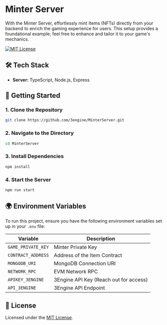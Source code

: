 # Minter Server

With the Minter Server, effortlessly mint Items (NFTs) directly from your backend to enrich the gaming experience for users. This setup provides a foundational example; feel free to enhance and tailor it to your game's mechanics.

[![MIT License](https://img.shields.io/badge/License-MIT-green.svg)](https://choosealicense.com/licenses/mit/)

## 🛠 Tech Stack

- **Server:** TypeScript, Node.js, Express

## 🚀 Getting Started

### 1. Clone the Repository

```bash
git clone https://github.com/3engine/MinterServer.git
```

### 2. Navigate to the Directory

```bash
cd MinterServer
```

### 3. Install Dependencies

```bash
npm install
```

### 4. Start the Server

```bash
npm run start
```

## 🌍 Environment Variables

To run this project, ensure you have the following environment variables set up in your `.env` file:

| Variable            | Description                               |
|---------------------|-------------------------------------------|
| `GAME_PRIVATE_KEY`  | Minter Private Key                        |
| `CONTRACT_ADDRESS`  | Address of the Item Contract              |
| `MONGODB_URI`       | MongoDB Connection URI                    |
| `NETWORK_RPC`       | EVM Network RPC                           |
| `APIKEY_3ENGINE`    | 3Engine API Key (Reach out for access)    |
| `API_3ENGINE`       | 3Engine API Endpoint                      |

## 📜 License

Licensed under the [MIT License](https://choosealicense.com/licenses/mit/).
